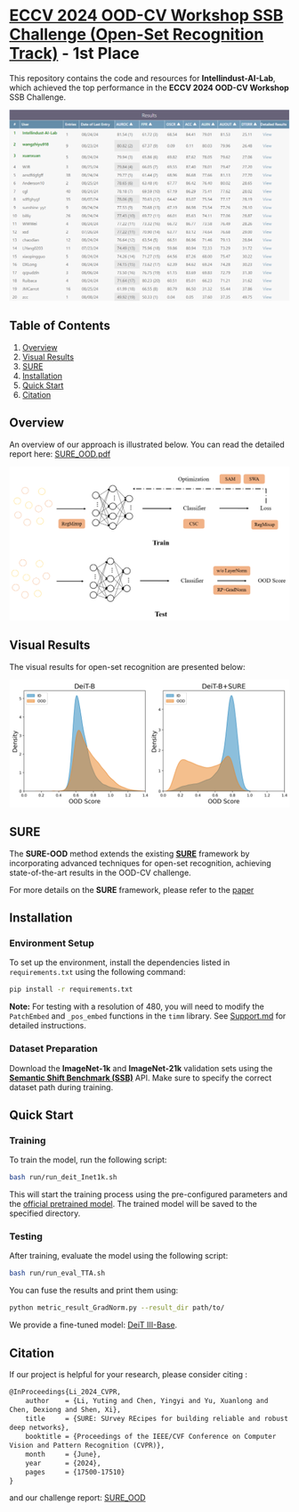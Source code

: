 # [ECCV 2024 OOD-CV Workshop SSB Challenge (Open-Set Recognition Track)](https://www.ood-cv.org/challenge.html) - 1st Place

This repository contains the code and resources for **Intellindust-AI-Lab**, which achieved the top performance in the **ECCV 2024 OOD-CV Workshop** SSB Challenge.

![Rank](./docs/rank.png)

## Table of Contents

1. [Overview](#Overview)
2. [Visual Results](#Visual-Results)
3. [SURE](#SURE)
4. [Installation](#Installation)
6. [Quick Start](#Quick-Start)
7. [Citation](#Citation)

## Overview 

An overview of our approach is illustrated below. You can read the detailed report here: [SURE_OOD.pdf](./docs/SURE_OOD.pdf)

![Diagram](./docs/diagram.png)

## Visual Results

The visual results for open-set recognition are presented below:

![OOD Results](./docs/ood.png)

## SURE 

The **SURE-OOD** method extends the existing [**SURE**](https://github.com/YutingLi0606/SURE) framework by incorporating advanced techniques for open-set recognition, achieving state-of-the-art results in the OOD-CV challenge.

For more details on the **SURE** framework, please refer to the [paper](https://openaccess.thecvf.com/content/CVPR2024/papers/Li_SURE_SUrvey_REcipes_for_building_reliable_and_robust_deep_networks_CVPR_2024_paper.pdf)


## Installation
### Environment Setup

To set up the environment, install the dependencies listed in `requirements.txt` using the following command:

```bash
pip install -r requirements.txt
```

**Note:** For testing with a resolution of 480, you will need to modify the `PatchEmbed` and `_pos_embed` functions in the `timm` library. See [Support.md](./docs/Support.md) for detailed instructions.

### Dataset Preparation

Download the **ImageNet-1k** and **ImageNet-21k** validation sets using the [**Semantic Shift Benchmark (SSB)**](https://github.com/sgvaze/SSB/blob/main/DATA.md#supported-datasets) API. Make sure to specify the correct dataset path during training.

## Quick Start
### Training

To train the model, run the following script:

```bash
bash run/run_deit_Inet1k.sh
```

This will start the training process using the pre-configured parameters and the [official pretrained model](https://dl.fbaipublicfiles.com/deit/deit_3_base_384_1k.pth). The trained model will be saved to the specified directory.

### Testing

After training, evaluate the model using the following script:

```bash
bash run/run_eval_TTA.sh
```

You can fuse the results and print them using:

```bash
python metric_result_GradNorm.py --result_dir path/to/
```

We provide a fine-tuned model: [DeiT III-Base](https://drive.google.com/file/d/1wL8q9RFs7fY8OFEcvFMEjeH4hB5wdD14/view?usp=drive_link).

## Citation
If our project is helpful for your research, please consider citing :
```
@InProceedings{Li_2024_CVPR,
    author    = {Li, Yuting and Chen, Yingyi and Yu, Xuanlong and Chen, Dexiong and Shen, Xi},
    title     = {SURE: SUrvey REcipes for building reliable and robust deep networks},
    booktitle = {Proceedings of the IEEE/CVF Conference on Computer Vision and Pattern Recognition (CVPR)},
    month     = {June},
    year      = {2024},
    pages     = {17500-17510}
}
```
and our challenge report: [SURE_OOD](./docs/SURE_OOD.pdf)